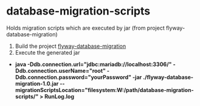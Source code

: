 # database-migration-scripts
Holds migration scripts which are executed by jar (from project flyway-database-migration)


1) Build the project [flyway-database-migration](https://github.com/Vinni389/flyway-database-migration)
2) Execute the generated jar
* **java -Ddb.connection.url="jdbc:mariadb://localhost:3306/" -Ddb.connection.userName="root" -Ddb.connection.password="yourPassword" -jar ./flyway-database-migration-1.0.jar --migrationScriptsLocation="filesystem:W:/path/database-migration-scripts/" > RunLog.log**
